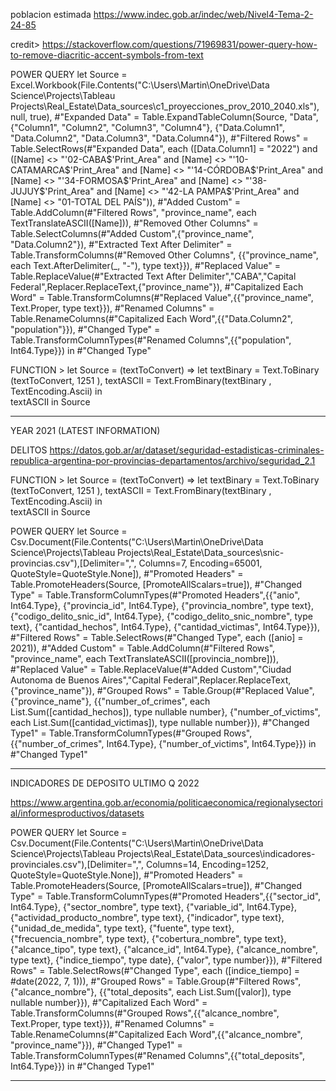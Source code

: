 poblacion estimada
https://www.indec.gob.ar/indec/web/Nivel4-Tema-2-24-85

credit> https://stackoverflow.com/questions/71969831/power-query-how-to-remove-diacritic-accent-symbols-from-text

POWER QUERY
let
    Source = Excel.Workbook(File.Contents("C:\Users\Martin\OneDrive\Data Science\Projects\Tableau Projects\Real_Estate\Data_sources\c1_proyecciones_prov_2010_2040.xls"), null, true),
    #"Expanded Data" = Table.ExpandTableColumn(Source, "Data", {"Column1", "Column2", "Column3", "Column4"}, {"Data.Column1", "Data.Column2", "Data.Column3", "Data.Column4"}),
    #"Filtered Rows" = Table.SelectRows(#"Expanded Data", each ([Data.Column1] = "2022") and ([Name] <> "'02-CABA$'Print_Area" and [Name] <> "'10-CATAMARCA$'Print_Area" and [Name] <> "'14-CÓRDOBA$'Print_Area" and [Name] <> "'34-FORMOSA$'Print_Area" and [Name] <> "'38-JUJUY$'Print_Area" and [Name] <> "'42-LA PAMPA$'Print_Area" and [Name] <> "01-TOTAL DEL PAÍS")),
    #"Added Custom" = Table.AddColumn(#"Filtered Rows", "province_name", each TextTranslateASCII([Name])),
    #"Removed Other Columns" = Table.SelectColumns(#"Added Custom",{"province_name", "Data.Column2"}),
    #"Extracted Text After Delimiter" = Table.TransformColumns(#"Removed Other Columns", {{"province_name", each Text.AfterDelimiter(_, "-"), type text}}),
    #"Replaced Value" = Table.ReplaceValue(#"Extracted Text After Delimiter","CABA","Capital Federal",Replacer.ReplaceText,{"province_name"}),
    #"Capitalized Each Word" = Table.TransformColumns(#"Replaced Value",{{"province_name", Text.Proper, type text}}),
    #"Renamed Columns" = Table.RenameColumns(#"Capitalized Each Word",{{"Data.Column2", "population"}}),
    #"Changed Type" = Table.TransformColumnTypes(#"Renamed Columns",{{"population", Int64.Type}})
in
    #"Changed Type"

FUNCTION > 
let 
    Source = (textToConvert) =>
let
    textBinary = Text.ToBinary  (textToConvert,              1251 ),
    textASCII  = Text.FromBinary(textBinary   , TextEncoding.Ascii)
in    
    textASCII
in
    Source

-- ---------------------------------------------------------------------------------------------------------
YEAR 2021 (LATEST INFORMATION)

DELITOS
https://datos.gob.ar/ar/dataset/seguridad-estadisticas-criminales-republica-argentina-por-provincias-departamentos/archivo/seguridad_2.1

FUNCTION > 
let 
    Source = (textToConvert) =>
let
    textBinary = Text.ToBinary  (textToConvert,              1251 ),
    textASCII  = Text.FromBinary(textBinary   , TextEncoding.Ascii)
in    
    textASCII
in
    Source

POWER QUERY
let
    Source = Csv.Document(File.Contents("C:\Users\Martin\OneDrive\Data Science\Projects\Tableau Projects\Real_Estate\Data_sources\snic-provincias.csv"),[Delimiter=",", Columns=7, Encoding=65001, QuoteStyle=QuoteStyle.None]),
    #"Promoted Headers" = Table.PromoteHeaders(Source, [PromoteAllScalars=true]),
    #"Changed Type" = Table.TransformColumnTypes(#"Promoted Headers",{{"anio", Int64.Type}, {"provincia_id", Int64.Type}, {"provincia_nombre", type text}, {"codigo_delito_snic_id", Int64.Type}, {"codigo_delito_snic_nombre", type text}, {"cantidad_hechos", Int64.Type}, {"cantidad_victimas", Int64.Type}}),
    #"Filtered Rows" = Table.SelectRows(#"Changed Type", each ([anio] = 2021)),
    #"Added Custom" = Table.AddColumn(#"Filtered Rows", "province_name", each TextTranslateASCII([provincia_nombre])),
    #"Replaced Value" = Table.ReplaceValue(#"Added Custom","Ciudad Autonoma de Buenos Aires","Capital Federal",Replacer.ReplaceText,{"province_name"}),
    #"Grouped Rows" = Table.Group(#"Replaced Value", {"province_name"}, {{"number_of_crimes", each List.Sum([cantidad_hechos]), type nullable number}, {"number_of_victims", each List.Sum([cantidad_victimas]), type nullable number}}),
    #"Changed Type1" = Table.TransformColumnTypes(#"Grouped Rows",{{"number_of_crimes", Int64.Type}, {"number_of_victims", Int64.Type}})
in
    #"Changed Type1"

-- ----------------------------------------------------------------------------------
INDICADORES DE DEPOSITO ULTIMO Q 2022

https://www.argentina.gob.ar/economia/politicaeconomica/regionalysectorial/informesproductivos/datasets

POWER QUERY
let
    Source = Csv.Document(File.Contents("C:\Users\Martin\OneDrive\Data Science\Projects\Tableau Projects\Real_Estate\Data_sources\indicadores-provinciales.csv"),[Delimiter=",", Columns=14, Encoding=1252, QuoteStyle=QuoteStyle.None]),
    #"Promoted Headers" = Table.PromoteHeaders(Source, [PromoteAllScalars=true]),
    #"Changed Type" = Table.TransformColumnTypes(#"Promoted Headers",{{"sector_id", Int64.Type}, {"sector_nombre", type text}, {"variable_id", Int64.Type}, {"actividad_producto_nombre", type text}, {"indicador", type text}, {"unidad_de_medida", type text}, {"fuente", type text}, {"frecuencia_nombre", type text}, {"cobertura_nombre", type text}, {"alcance_tipo", type text}, {"alcance_id", Int64.Type}, {"alcance_nombre", type text}, {"indice_tiempo", type date}, {"valor", type number}}),
    #"Filtered Rows" = Table.SelectRows(#"Changed Type", each ([indice_tiempo] = #date(2022, 7, 1))),
    #"Grouped Rows" = Table.Group(#"Filtered Rows", {"alcance_nombre"}, {{"total_deposits", each List.Sum([valor]), type nullable number}}),
    #"Capitalized Each Word" = Table.TransformColumns(#"Grouped Rows",{{"alcance_nombre", Text.Proper, type text}}),
    #"Renamed Columns" = Table.RenameColumns(#"Capitalized Each Word",{{"alcance_nombre", "province_name"}}),
    #"Changed Type1" = Table.TransformColumnTypes(#"Renamed Columns",{{"total_deposits", Int64.Type}})
in
    #"Changed Type1"

-- ---------------------------------------------------------------

